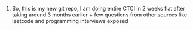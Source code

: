 1. So, this is my new git repo, I am doing entire CTCI in 2 weeks flat after taking around 3 months earlier + few questions from other 
sources like leetcode and programming interviews exposed 
